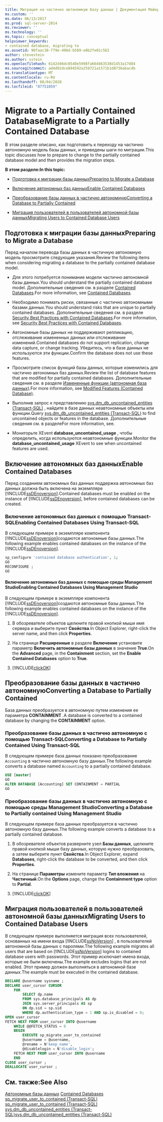 ```yaml
---
title: Миграция на частично автономную базу данных | Документация Майкрософт
ms.custom: ''
ms.date: 06/13/2017
ms.prod: sql-server-2014
ms.reviewer: ''
ms.technology: ''
ms.topic: conceptual
helpviewer_keywords:
- contained database, migrating to
ms.assetid: 90faac38-f79e-496d-b589-e8b2fe01c562
author: stevestein
ms.author: sstein
ms.openlocfilehash: 6142d46dc0540e5998fa66d463538d1453a17d84
ms.sourcegitcommit: ad4d92dce894592a259721a1571b1d8736abacdb
ms.translationtype: MT
ms.contentlocale: ru-RU
ms.lasthandoff: 08/04/2020
ms.locfileid: "87751059"
---
```

# <a name="migrate-to-a-partially-contained-database"></a><span data-ttu-id="1b5a4-102">Migrate to a Partially Contained Database</span><span class="sxs-lookup"><span data-stu-id="1b5a4-102">Migrate to a Partially Contained Database</span></span>
  <span data-ttu-id="1b5a4-103">В этом разделе описано, как подготовить к переходу на частично автономную модель базы данных, и приведены шаги по миграции.</span><span class="sxs-lookup"><span data-stu-id="1b5a4-103">This topic discusses how to prepare to change to the partially contained database model and then provides the migration steps.</span></span>  
  
 <span data-ttu-id="1b5a4-104">**В этом разделе:**</span><span class="sxs-lookup"><span data-stu-id="1b5a4-104">**In this topic:**</span></span>  
  
-   [<span data-ttu-id="1b5a4-105">Подготовка к миграции базы данных</span><span class="sxs-lookup"><span data-stu-id="1b5a4-105">Preparing to Migrate a Database</span></span>](#prepare)  
  
-   [<span data-ttu-id="1b5a4-106">Включение автономных баз данных</span><span class="sxs-lookup"><span data-stu-id="1b5a4-106">Enable Contained Databases</span></span>](#enable)  
  
-   [<span data-ttu-id="1b5a4-107">Преобразование базы данных в частично автономную</span><span class="sxs-lookup"><span data-stu-id="1b5a4-107">Converting a Database to Partially Contained</span></span>](#convert)  
  
-   [<span data-ttu-id="1b5a4-108">Миграция пользователей в пользователей автономной базы данных</span><span class="sxs-lookup"><span data-stu-id="1b5a4-108">Migrating Users to Contained Database Users</span></span>](#users)  
  
##  <a name="preparing-to-migrate-a-database"></a><a name="prepare"></a> <span data-ttu-id="1b5a4-109">Подготовка к миграции базы данных</span><span class="sxs-lookup"><span data-stu-id="1b5a4-109">Preparing to Migrate a Database</span></span>  
 <span data-ttu-id="1b5a4-110">Перед началом перевода базы данных в частичную автономную модель просмотрите следующие указания.</span><span class="sxs-lookup"><span data-stu-id="1b5a4-110">Review the following items when considering migrating a database to the partially contained database model.</span></span>  
  
-   <span data-ttu-id="1b5a4-111">Для этого потребуется понимание модели частично автономной базы данных.</span><span class="sxs-lookup"><span data-stu-id="1b5a4-111">You should understand the partially contained database model.</span></span> <span data-ttu-id="1b5a4-112">Дополнительные сведения см. в разделе [Contained Databases](contained-databases.md).</span><span class="sxs-lookup"><span data-stu-id="1b5a4-112">For more information, see [Contained Databases](contained-databases.md).</span></span>  
  
-   <span data-ttu-id="1b5a4-113">Необходимо понимать риски, связанные с частично автономными базами данных.</span><span class="sxs-lookup"><span data-stu-id="1b5a4-113">You should understand risks that are unique to partially contained databases.</span></span> <span data-ttu-id="1b5a4-114">Дополнительные сведения см. в разделе [Security Best Practices with Contained Databases](security-best-practices-with-contained-databases.md).</span><span class="sxs-lookup"><span data-stu-id="1b5a4-114">For more information, see [Security Best Practices with Contained Databases](security-best-practices-with-contained-databases.md).</span></span>  
  
-   <span data-ttu-id="1b5a4-115">Автономные базы данных не поддерживают репликацию, отслеживание измененных данных или отслеживание изменений.</span><span class="sxs-lookup"><span data-stu-id="1b5a4-115">Contained databases do not support replication, change data capture, or change tracking.</span></span> <span data-ttu-id="1b5a4-116">Убедитесь, что в базе данных не используются эти функции.</span><span class="sxs-lookup"><span data-stu-id="1b5a4-116">Confirm the database does not use these features.</span></span>  
  
-   <span data-ttu-id="1b5a4-117">Просмотрите список функций базы данных, которые изменились для частично автономных баз данных.</span><span class="sxs-lookup"><span data-stu-id="1b5a4-117">Review the list of database features that are modified for partially contained databases.</span></span> <span data-ttu-id="1b5a4-118">Дополнительные сведения см. в разделе [Измененные функции (автономная база данных)](modified-features-contained-database.md).</span><span class="sxs-lookup"><span data-stu-id="1b5a4-118">For more information, see [Modified Features &#40;Contained Database&#41;](modified-features-contained-database.md).</span></span>  
  
-   <span data-ttu-id="1b5a4-119">Выполнив запрос к представлению [sys.dm_db_uncontained_entities (Transact-SQL)](/sql/relational-databases/system-dynamic-management-views/sys-dm-db-uncontained-entities-transact-sql) , найдите в базе данных неавтономные объекты или функции.</span><span class="sxs-lookup"><span data-stu-id="1b5a4-119">Query [sys.dm_db_uncontained_entities &#40;Transact-SQL&#41;](/sql/relational-databases/system-dynamic-management-views/sys-dm-db-uncontained-entities-transact-sql) to find uncontained objects or features in the database.</span></span> <span data-ttu-id="1b5a4-120">Дополнительные сведения см. в разделе</span><span class="sxs-lookup"><span data-stu-id="1b5a4-120">For more information, see.</span></span>  
  
-   <span data-ttu-id="1b5a4-121">Мониторьте XEvent **database_uncontained_usage** , чтобы определить, когда используются неавтономные функции.</span><span class="sxs-lookup"><span data-stu-id="1b5a4-121">Monitor the **database_uncontained_usage** XEvent to see when uncontained features are used.</span></span>  
  
##  <a name="enable-contained-databases"></a><a name="enable"></a> <span data-ttu-id="1b5a4-122">Включение автономных баз данных</span><span class="sxs-lookup"><span data-stu-id="1b5a4-122">Enable Contained Databases</span></span>  
 <span data-ttu-id="1b5a4-123">Перед созданием автономных баз данных поддержка автономных баз данных должна быть включена на экземпляре [!INCLUDE[ssDEnoversion](../../includes/ssdenoversion-md.md)].</span><span class="sxs-lookup"><span data-stu-id="1b5a4-123">Contained databases must be enabled on the instance of [!INCLUDE[ssDEnoversion](../../includes/ssdenoversion-md.md)], before contained databases can be created.</span></span>  
  
### <a name="enabling-contained-databases-using-transact-sql"></a><span data-ttu-id="1b5a4-124">Включение автономных баз данных с помощью Transact-SQL</span><span class="sxs-lookup"><span data-stu-id="1b5a4-124">Enabling Contained Databases Using Transact-SQL</span></span>  
 <span data-ttu-id="1b5a4-125">В следующем примере в экземпляре компонента [!INCLUDE[ssDEnoversion](../../includes/ssdenoversion-md.md)]создаются автономные базы данных.</span><span class="sxs-lookup"><span data-stu-id="1b5a4-125">The following example enables contained databases on the instance of the [!INCLUDE[ssDEnoversion](../../includes/ssdenoversion-md.md)].</span></span>  
  
```sql  
sp_configure 'contained database authentication', 1;  
GO  
RECONFIGURE ;  
GO  
```  
  
#### <a name="enabling-contained-databases-using-management-studio"></a><span data-ttu-id="1b5a4-126">Включение автономных баз данных с помощью среды Management Studio</span><span class="sxs-lookup"><span data-stu-id="1b5a4-126">Enabling Contained Databases Using Management Studio</span></span>  
 <span data-ttu-id="1b5a4-127">В следующем примере в экземпляре компонента [!INCLUDE[ssDEnoversion](../../includes/ssdenoversion-md.md)]создаются автономные базы данных.</span><span class="sxs-lookup"><span data-stu-id="1b5a4-127">The following example enables contained databases on the instance of the [!INCLUDE[ssDEnoversion](../../includes/ssdenoversion-md.md)].</span></span>  
  
1.  <span data-ttu-id="1b5a4-128">В обозревателе объектов щелкните правой кнопкой мыши имя сервера и выберите пункт **Свойства**.</span><span class="sxs-lookup"><span data-stu-id="1b5a4-128">In Object Explorer, right-click the server name, and then click **Properties**.</span></span>  
  
2.  <span data-ttu-id="1b5a4-129">На странице **Расширенные** в разделе **Включение** установите параметр **Включить автономные базы данных** в значение **True**.</span><span class="sxs-lookup"><span data-stu-id="1b5a4-129">On the **Advanced** page, in the **Containment** section, set the **Enable Contained Databases** option to **True**.</span></span>  
  
3.  [!INCLUDE[clickOK](../../../includes/clickok-md.md)]  
  
##  <a name="converting-a-database-to-partially-contained"></a><a name="convert"></a> <span data-ttu-id="1b5a4-130">Преобразование базы данных в частично автономную</span><span class="sxs-lookup"><span data-stu-id="1b5a4-130">Converting a Database to Partially Contained</span></span>  
 <span data-ttu-id="1b5a4-131">База данных преобразуется в автономную путем изменения ее параметра **CONTAINMENT** .</span><span class="sxs-lookup"><span data-stu-id="1b5a4-131">A database is converted to a contained database by changing the **CONTAINMENT** option.</span></span>  
  
### <a name="converting-a-database-to-partially-contained-using-transact-sql"></a><span data-ttu-id="1b5a4-132">Преобразование базы данных в частично автономную с помощью Transact-SQL</span><span class="sxs-lookup"><span data-stu-id="1b5a4-132">Converting a Database to Partially Contained Using Transact-SQL</span></span>  
 <span data-ttu-id="1b5a4-133">В следующем примере база данных показано преобразование `Accounting` в частично автономную базу данных.</span><span class="sxs-lookup"><span data-stu-id="1b5a4-133">The following example converts a database named `Accounting` to a partially contained database.</span></span>  
  
```sql  
USE [master]  
GO  
ALTER DATABASE [Accounting] SET CONTAINMENT = PARTIAL  
GO  
```  
  
### <a name="converting-a-database-to-partially-contained-using-management-studio"></a><span data-ttu-id="1b5a4-134">Преобразование базы данных в частично автономную с помощью среды Management Studio</span><span class="sxs-lookup"><span data-stu-id="1b5a4-134">Converting a Database to Partially contained Using Management Studio</span></span>  
 <span data-ttu-id="1b5a4-135">В следующем примере база данных преобразуется в частично автономную базу данных.</span><span class="sxs-lookup"><span data-stu-id="1b5a4-135">The following example converts a database to a partially contained database.</span></span>  
  
1.  <span data-ttu-id="1b5a4-136">В обозревателе объектов разверните узел **Базы данных**, щелкните правой кнопкой мыши базу данных, которую нужно преобразовать, а затем выберите пункт **Свойства**.</span><span class="sxs-lookup"><span data-stu-id="1b5a4-136">In Object Explorer, expand **Databases**, right-click the database to be converted, and then click **Properties**.</span></span>  
  
2.  <span data-ttu-id="1b5a4-137">На странице **Параметры** измените параметр **Тип вложения** на **Частичный**.</span><span class="sxs-lookup"><span data-stu-id="1b5a4-137">On the **Options** page, change the **Containment type** option to **Partial**.</span></span>  
  
3.  [!INCLUDE[clickOK](../../../includes/clickok-md.md)]  
  
##  <a name="migrating-users-to-contained-database-users"></a><a name="users"></a> <span data-ttu-id="1b5a4-138">Миграция пользователей в пользователей автономной базы данных</span><span class="sxs-lookup"><span data-stu-id="1b5a4-138">Migrating Users to Contained Database Users</span></span>  
 <span data-ttu-id="1b5a4-139">В следующем примере выполняется миграция всех пользователей, основанных на имени входа [!INCLUDE[ssNoVersion](../../includes/ssnoversion-md.md)] , в пользователей автономной базы данных с паролями.</span><span class="sxs-lookup"><span data-stu-id="1b5a4-139">The following example migrates all users that are based on [!INCLUDE[ssNoVersion](../../includes/ssnoversion-md.md)] logins to contained database users with passwords.</span></span> <span data-ttu-id="1b5a4-140">Этот пример исключает имена входа, которые не были включены.</span><span class="sxs-lookup"><span data-stu-id="1b5a4-140">The example excludes logins that are not enabled.</span></span> <span data-ttu-id="1b5a4-141">Этот пример должен выполняться в автономной базе данных.</span><span class="sxs-lookup"><span data-stu-id="1b5a4-141">The example must be executed in the contained database.</span></span>  
  
```sql  
DECLARE @username sysname ;  
DECLARE user_cursor CURSOR  
    FOR   
        SELECT dp.name   
        FROM sys.database_principals AS dp  
        JOIN sys.server_principals AS sp   
        ON dp.sid = sp.sid  
        WHERE dp.authentication_type = 1 AND sp.is_disabled = 0;  
OPEN user_cursor  
FETCH NEXT FROM user_cursor INTO @username  
    WHILE @@FETCH_STATUS = 0  
    BEGIN  
        EXECUTE sp_migrate_user_to_contained   
        @username = @username,  
        @rename = N'keep_name',  
        @disablelogin = N'disable_login';  
    FETCH NEXT FROM user_cursor INTO @username  
    END  
CLOSE user_cursor ;  
DEALLOCATE user_cursor ;  
```  
  
## <a name="see-also"></a><span data-ttu-id="1b5a4-142">См. также:</span><span class="sxs-lookup"><span data-stu-id="1b5a4-142">See Also</span></span>  
 <span data-ttu-id="1b5a4-143">[Автономные базы данных](contained-databases.md) </span><span class="sxs-lookup"><span data-stu-id="1b5a4-143">[Contained Databases](contained-databases.md) </span></span>  
 <span data-ttu-id="1b5a4-144">[sp_migrate_user_to_contained (Transact-SQL)](/sql/relational-databases/system-stored-procedures/sp-migrate-user-to-contained-transact-sql) </span><span class="sxs-lookup"><span data-stu-id="1b5a4-144">[sp_migrate_user_to_contained &#40;Transact-SQL&#41;](/sql/relational-databases/system-stored-procedures/sp-migrate-user-to-contained-transact-sql) </span></span>  
 [<span data-ttu-id="1b5a4-145">sys.dm_db_uncontained_entities (Transact-SQL)</span><span class="sxs-lookup"><span data-stu-id="1b5a4-145">sys.dm_db_uncontained_entities &#40;Transact-SQL&#41;</span></span>](/sql/relational-databases/system-dynamic-management-views/sys-dm-db-uncontained-entities-transact-sql)  
  
  
